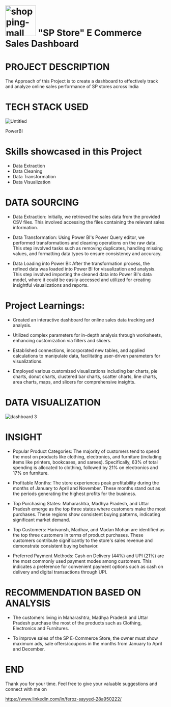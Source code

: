 #  <img width="96" height="96" src="https://img.icons8.com/color/96/shopping-mall.png" alt="shopping-mall"/>  "SP Store" E Commerce Sales Dashboard
 

 # PROJECT DESCRIPTION
 
 The Approach of this Project  is to create a dashboard to effectively track and analyze online sales performance of SP stores across India 


 # TECH STACK USED

 ![Untitled](https://github.com/harshitgahlaut/Madhav_E_Commerce_Sales_Dashboard_PowerBI/assets/142779836/cebb1251-93c5-46b3-8d9c-4957e1d844cf) 

PowerBI

 # Skills showcased in this Project

- Data Extraction
- Data Cleaning
- Data Transformation
- Data Visualization


# DATA SOURCING

- Data Extraction: Initially, we retrieved the sales data from the provided CSV files. This involved accessing the files containing the relevant sales information.


- Data Transformation: Using Power BI's Power Query editor, we performed transformations and cleaning operations on the raw data. This step involved tasks such as removing duplicates, handling missing values, and formatting data types to ensure consistency and accuracy.


- Data Loading into Power BI: After the transformation process, the refined data was loaded into Power BI for visualization and analysis. This step involved importing the cleaned data into Power BI's data model, where it could be easily accessed and utilized for creating insightful visualizations and reports.


# Project Learnings:
  
-  Created an interactive dashboard for online sales data tracking and analysis.
  
  
-  Utilized complex parameters for in-depth analysis through worksheets, enhancing customization via filters and slicers.
  

-  Established connections, incorporated new tables, and applied calculations to manipulate data, facilitating user-driven parameters for visualizations.
  
  
-  Employed various customized visualizations including bar charts, pie charts, donut charts, clustered bar charts, scatter charts, line charts, area charts, maps, and slicers for comprehensive insights.
  


# DATA VISUALIZATION


 ![dashboard 3](https://github.com/feroz271/Ecommerce-Sales-Dashboard/assets/162626833/5b3e313b-a0af-4b0e-909b-5f70e062e129)



# INSIGHT

- Popular Product Categories: The majority of customers tend to spend the most on products like clothing, electronics, and furniture (including items like printers, bookcases, and sarees). Specifically, 63% of total spending is allocated to clothing, followed by 21% on electronics and 17% on furniture.
  

- Profitable Months: The store experiences peak profitability during the months of January to April and November. These months stand out as the periods generating the highest profits for the business.
 

- Top Purchasing States: Maharashtra, Madhya Pradesh, and Uttar Pradesh emerge as the top three states where customers make the most purchases. These regions show consistent buying patterns, indicating significant market demand.


- Top Customers: Harivansh, Madhav, and Madan Mohan are identified as the top three customers in terms of product purchases. These customers contribute significantly to the store's sales revenue and demonstrate consistent buying behavior.

  
- Preferred Payment Methods: Cash on Delivery (44%) and UPI (21%) are the most commonly used payment modes among customers. This indicates a preference for convenient payment options such as cash on delivery and digital transactions through UPI.

  

# RECOMMENDATION BASED ON ANALYSIS

- The customers living in Maharashtra, Madhya Pradesh and Uttar Pradesh purchase the most of the products such as Clothing, Electronics and Furnitures.

  
- To improve sales of the SP E-Commerce Store, the owner must show maximum ads, sale offers/coupons in the months from January to April and December.


# END

Thank you for your time. Feel free to give your valuable suggestions and connect with me on

https://www.linkedin.com/in/feroz-sayyed-28a950222/





